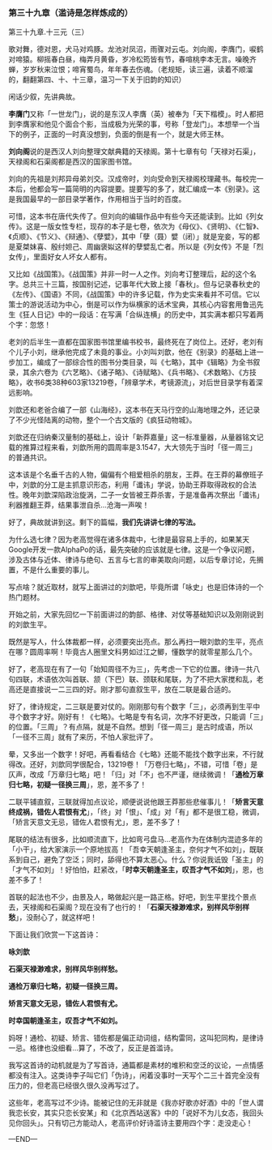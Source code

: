 ### 第三十九章（滥诗是怎样炼成的）

第三十九章.十三元（三）

歌对舞，德对恩，犬马对鸡豚。龙池对凤沼，雨骤对云屯。刘向阁，李膺门，唳鹤对啼猿。柳摇春白昼，梅弄月黄昏，岁冷松筠皆有节，春喧桃李本无言。噪晚齐蝉，岁岁秋来泣恨；啼宵蜀鸟，年年春去伤魂。（老规矩，读三遍，读着不顺溜的，翻翻第四、十、十三章，温习一下关于旧韵的知识）

闲话少叙，先讲典故。

**李膺门**又称「一世龙门」，说的是东汉人李膺（英）被奉为「天下楷模」。时人都把到李膺家和他见个面合个影，当成极为光荣的事，号称「登龙门」。本想举一个当下的例子，正面的一时真没想到，负面的倒是有一个，就是大师王林。

**刘向阁**说的是西汉人刘向整理文献典籍的天禄阁。第十七章有句「天禄对石渠」，天禄阁和石渠阁都是西汉的国家图书馆。

刘向的先祖是刘邦异母弟刘交。汉成帝时，刘向受命到天禄阁校理藏书。每校完一本后，他都会写一篇简明的内容提要。提要写的多了，就汇编成一本《别录》。这是我国最早的一部目录学著作，作用相当于当时的百度。

可惜，这本书在唐代失传了。但刘向的编辑作品中有些今天还能读到。比如《列女传》。这是一版女性专栏，现存的本子是七卷，依次为《母仪》、《贤明》、《仁智》、《贞顺》、《节义》、《辩通》、《孽嬖》，其中「孽（聂）嬖（闭）」就是宠妾，写的都是夏桀妺喜、殷纣妲己、周幽褒姒这样的孽嬖乱亡者。所以是《列女传》不是「烈女传」，里面好女人坏女人都有。

又比如《战国策》。《战国策》并非一时一人之作。刘向考订整理后，起的这个名字。总共三十三篇，按国别记述，记事年代大致上接「春秋」。但与记录春秋史的《左传》、《国语》不同，《战国策》中的许多记载，作为史实来看并不可信。它以策士的游说活动为中心，倒是可以作为纵横家的话术宝典，其核心内容套用鲁迅先生《狂人日记》中的一段话：在写满「合纵连横」的历史中，其实满本都只写着两个字：忽悠！

老刘的后半生一直都在国家图书馆里编书校书，最终死在了岗位上。还好，老刘有个儿子小刘，继承他完成了未竟的事业。小刘叫刘歆，他在《别录》的基础上进一步加工，编成了一部综合性的图书分类目录，叫《七略》，其中《辑略》为全书叙录，其余六卷为《六艺略》、《诸子略》、《诗赋略》、《兵书略》、《术数略》、《方技略》，收书6类38种603家13219卷，「辨章学术，考镜源流」，对后世目录学有着深远影响。

刘歆还和老爸合编了一部《山海经》，这本书在天马行空的山海地理之外，还记录了不少光怪陆离的动物，整个一个古文版的《疯狂动物城》。

刘歆还在归纳秦汉量制的基础上，设计「新莽嘉量」这一标准量器，从量器铭文记载的推算过程来看，刘歆所用的圆周率是3.1547，大大领先于当时「径一周三」的普通共识。

这本该是个名垂千古的人物，偏偏有个相爱相杀的朋友，王莽。在王莽的幕僚班子中，刘歆的分工是主抓意识形态，利用「谶讳」学说，协助王莽取得政权的合法性。晚年刘歆深陷政治旋涡，二子一女皆被王莽杀害，于是准备再次祭出「谶讳」利器推翻王莽，结果事泄自杀…沧海一声唉！

好了，典故就讲到这。剩下的篇幅，**我们先讲讲七律的写法。**

为什么选七律？因为老高觉得在诸多体裁中，七律是最容易上手的，如果某天Google开发一款AlphaPo的话，最先突破的应该就是七律。这是一个争议问题，涉及古体与近体、律诗与绝句、五言与七言的审美取向问题，以后专章讨论，先搁置，不是什么重要的事儿。

写点啥？就近取材，就写上面讲过的刘歆吧，毕竟所谓「咏史」也是旧体诗的一个热门题材。

开始之前，大家先回忆一下前面讲过的韵部、格律、对仗等基础知识以及刚刚说到的刘歆生平。

既然是写人，什么体裁都一样，必须要突出亮点。那么再扫一眼刘歆的生平，亮点在哪？圆周率啊！毕竟古人圈里文科男如过江之鲫，懂数学的就零星那么几个。

好了，老高现在有了一句「始知周径不为三」，先考虑一下它的位置。律诗一共八句四联，术语依次叫首联、颔（下巴）联、颈联和尾联，为了不把大家搅和乱，老高还是直接说一二三四的好。刚才那句直叙生平，放在二联是最合适的。

好了，律诗规定，二三联是要对仗的。刚刚那句有个数字「三」，必须再到生平中寻个数字才好。刚好有！《七略》。七略是专有名词，次序不好更改，只能调「三」的位置。「三周」？有点隔，就是不自然。想到「径一周三」是古时成语，所以「一径不三周」就有了来历，不怕人家批评了。

晕，又多出一个数字！好吧，再看看结合《七略》还能不能找个数字出来，不行就得改。还好，刘歆同学很配合，13219卷！「万卷归七略」，不错，可惜「卷」是仄声，改成「万章归七略」吧！「归」对「不」也不严谨，继续微调！「**通检万章归七略，初疑一径换三周**」，恩，差不多了！

二联平铺直叙，三联就得加点议论，顺便说说他跟王莽那些悲催事儿！「**矫言天意终成祸，错佐人君恨有尤**」，「终」对「恨」、「成」对「有」都不是很工稳，微调，「矫言天意文无忌，错佐人君恨有尤」，恩，差不多了！

尾联的结法有很多，比如顺流直下，比如弯弓盘马…老高作为在体制内混迹多年的「小干」，给大家演示一个原地拔高！「吾幸天朝逢圣主，奈何才气不如刘」，既联系到自己，避免了空泛；同时，舔得也不算太恶心。什么？你说我诋毁「圣主」的「才气不如刘」！好怕怕，赶紧改，「**时幸天朝逢圣主，叹吾才气不如刘**」，恩，也差不多了！

首联的起法也不少，由景及人，略做起兴是一路正格。好吧，到生平里找个景点去，天禄阁和石渠阁？现在没有了也行的！「**石渠天禄渺难求，别样风华别样愁**」，没耐心了，就这样吧！

下面让我们欣赏一下这首诗：

**咏刘歆**

**石渠天禄渺难求，别样风华别样愁。**

**通检万章归七略，初疑一径换三周。**

**矫言天意文无忌，错佐人君恨有尤。**

**时幸国朝逢圣主，叹吾才气不如刘。**

妈呀！通检、初疑、矫言、错佐都是偏正动词组，结构雷同，这叫犯同构，是律诗一忌。格律也没细看…算了，不改了，反正是首滥诗。

我写这首诗的动机就是为了写首诗，通篇都是素材的堆积和空泛的议论，一点情感都没有注入。这类诗李子叫它们「伪诗」，闲着没事时一天写个二三十首完全没有压力的，但老高已经很久很久没再写过了。

这些年，老高写过不少诗。能被记住的无非就是《我亦好歌亦好酒》中的「世人谓我恋长安，其实只恋长安某」和《北京西站送客》中的「说好不为儿女态，我回头见你回头」。只有切己方能动人，老高评价好诗滥诗主要用四个字：走没走心！

—END—
